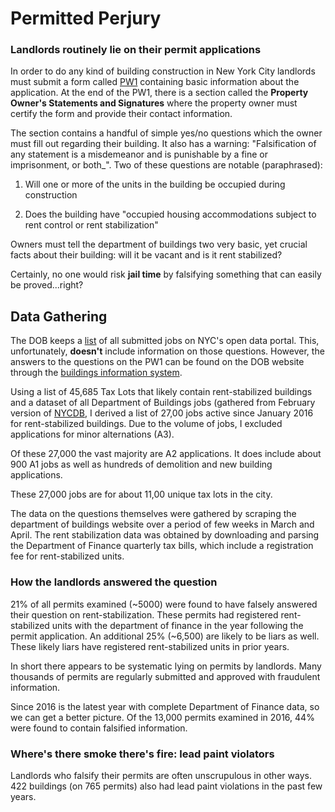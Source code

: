 # Permitted Perjury

### Landlords routinely lie on their permit applications

In order to do any kind of building construction in New York City landlords must submit a form called [PW1](http://www1.nyc.gov/assets/buildings/pdf/pw1.pdf) containing basic information about the application. At the end of the PW1, there is a section called the **Property Owner's Statements and Signatures** where the property owner must certify the form and provide their contact information.

The section contains a handful of simple yes/no questions which the owner must fill out regarding their building. It also has a warning: "Falsification of any statement is a misdemeanor and is punishable by a fine or imprisonment, or both_". Two of these questions are notable (paraphrased):

1) Will one or more of the units in the building be occupied during construction

2) Does the building have "occupied housing accommodations subject to rent control or rent stabilization"

Owners must tell the department of buildings two very basic, yet crucial facts about their building: will it be vacant and is it rent stabilized?

Certainly, no one would risk **jail time** by falsifying something that can easily be proved...right?


## Data Gathering

The DOB keeps a [list](https://data.cityofnewyork.us/Housing-Development/DOB-Job-Application-Filings/ic3t-wcy2/data) of all submitted jobs on NYC's open data portal. This, unfortunately, **doesn't** include information on those questions. However, the answers to the questions on the PW1 can be found on the DOB website through the [buildings information system](http://a810-bisweb.nyc.gov/bisweb/bsqpm01.jsp).

Using a list of 45,685 Tax Lots that likely contain rent-stabilized buildings and a dataset of all Department of Buildings jobs (gathered from February version of [NYCDB](https://github.com/aepyornis/nyc-db), I derived a list of 27,00 jobs active since January 2016 for rent-stabilized buildings. Due to the volume of jobs, I excluded applications for minor alternations (A3).

Of these 27,000 the vast majority are A2 applications. It does include about 900 A1 jobs as well as hundreds of demolition and new building applications.

These 27,000 jobs are for about 11,00 unique tax lots in the city.

The data on the questions themselves were gathered by scraping the department of buildings website over a period of few weeks in March and April. The rent stabilization data was obtained by downloading and parsing the Department of Finance quarterly tax bills, which include a registration fee for rent-stabilized units.


### How the landlords answered the question

21% of all permits examined (~5000) were found to have falsely answered their question on rent-stabilization. These permits had registered rent-stabilized units with the department of finance in the year following the permit application. An additional 25% (~6,500) are likely to be liars as well. These likely liars have registered rent-stabilized units in prior years.

In short there appears to be systematic lying on permits by landlords. Many thousands of permits are regularly submitted and approved with fraudulent information.


Since 2016 is the latest year with complete Department of Finance data, so we can get a better picture. Of the 13,000 permits examined in 2016, 44% were found to contain falsified information.

### Where's there smoke there's fire: lead paint violators

Landlords who falsify their permits are often unscrupulous in other ways. 422 buildings (on 765 permits) also had lead paint violations in the past few years.




